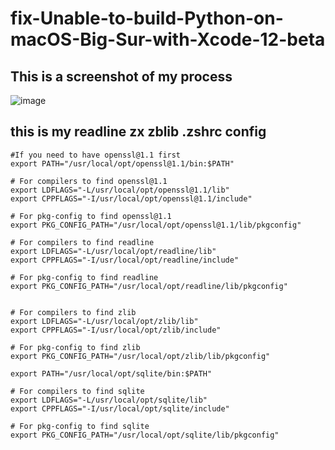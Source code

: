 # fix-Unable-to-build-Python-on-macOS-Big-Sur-with-Xcode-12-beta
## This is a screenshot of my process
![image](https://github.com/LearningChanging/fix-Unable-to-build-Python-on-macOS-Big-Sur-with-Xcode-12-beta/blob/main/images/inporcess_image.png)
## this is my readline zx zblib .zshrc config
```text
#If you need to have openssl@1.1 first
export PATH="/usr/local/opt/openssl@1.1/bin:$PATH"

# For compilers to find openssl@1.1
export LDFLAGS="-L/usr/local/opt/openssl@1.1/lib"
export CPPFLAGS="-I/usr/local/opt/openssl@1.1/include"

# For pkg-config to find openssl@1.1
export PKG_CONFIG_PATH="/usr/local/opt/openssl@1.1/lib/pkgconfig"

# For compilers to find readline
export LDFLAGS="-L/usr/local/opt/readline/lib"
export CPPFLAGS="-I/usr/local/opt/readline/include"

# For pkg-config to find readline
export PKG_CONFIG_PATH="/usr/local/opt/readline/lib/pkgconfig"


# For compilers to find zlib
export LDFLAGS="-L/usr/local/opt/zlib/lib"
export CPPFLAGS="-I/usr/local/opt/zlib/include"

# For pkg-config to find zlib
export PKG_CONFIG_PATH="/usr/local/opt/zlib/lib/pkgconfig"

export PATH="/usr/local/opt/sqlite/bin:$PATH"

# For compilers to find sqlite
export LDFLAGS="-L/usr/local/opt/sqlite/lib"
export CPPFLAGS="-I/usr/local/opt/sqlite/include"

# For pkg-config to find sqlite
export PKG_CONFIG_PATH="/usr/local/opt/sqlite/lib/pkgconfig" 
```
